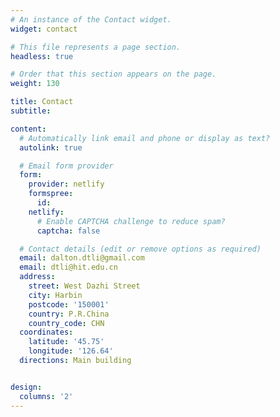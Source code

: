 ```yaml
---
# An instance of the Contact widget.
widget: contact

# This file represents a page section.
headless: true

# Order that this section appears on the page.
weight: 130

title: Contact
subtitle:

content:
  # Automatically link email and phone or display as text?
  autolink: true

  # Email form provider
  form:
    provider: netlify
    formspree:
      id:
    netlify:
      # Enable CAPTCHA challenge to reduce spam?
      captcha: false

  # Contact details (edit or remove options as required)
  email: dalton.dtli@gmail.com
  email: dtli@hit.edu.cn
  address:
    street: West Dazhi Street
    city: Harbin
    postcode: '150001'
    country: P.R.China
    country_code: CHN
  coordinates:
    latitude: '45.75'
    longitude: '126.64'
  directions: Main building


design:
  columns: '2'
---
```

